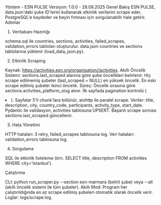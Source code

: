 Yöntem - ESN PULSE
Versiyon: 1.0.0 - 28.09.2025
Genel Bakış
ESN PULSE, data.json'daki şube ID'lerini kullanarak etkinlik verilerini scrape eder, PostgreSQL'e kaydeder ve beyin fırtınası için sorgulanabilir hale getirir.
Adımlar
1. Veritabanı Hazırlığı

schema.sql ile countries, sections, activities, failed_scrapes, validation_errors tabloları oluşturulur.
data.json countries ve sections tablolarına yüklenir (load_data_json.py).

2. Etkinlik Scraping

Kaynak: https://activities.esn.org/organisation//activities.
Akıllı Öncelik Sistemi:
sections.last_scraped alanına göre şube öncelikleri belirlenir.
Hiç scrape edilmemiş şubeler (last_scraped = NULL) en yüksek öncelik.
En eski scrape edilmiş şubeler ikinci öncelik.
Süreç:
Öncelik sırasına göre sections.activities_platform_slug alınır.
İlk sayfada pagination kontrolü (<li class="pager__item--last">).
Sayfalar 5'li chunk'lara bölünür, aiohttp ile paralel scrape.
Veriler: title, description, city, country_code, participants, activity_type, start_date.
Pydantic ile validasyon, activities tablosuna UPSERT.
Başarılı scrape sonrası sections.last_scraped güncellenir.



3. Hata Yönetimi

HTTP hataları: 3 retry, failed_scrapes tablosuna log.
Veri hataları: validation_errors tablosuna log.

4. Sorgulama

SQL ile etkinlik listeleme (örn. SELECT title, description FROM activities WHERE city='Istanbul').

Çalıştırma

CLI: python run_scraper.py --section esn-marmara (belirli şube) veya --all (akıllı öncelik sistemi ile tüm şubeler).
Akıllı Mod: Program her çalıştırıldığında en az scrape edilmiş şubeleri otomatik olarak öncelik verir.
Loglar: logs/scrape.log.

